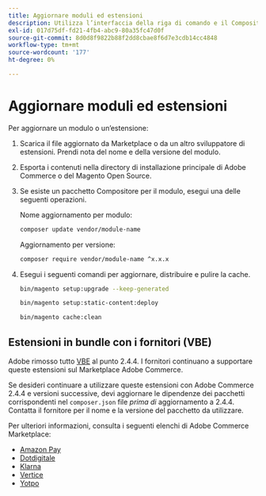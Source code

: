 ```yaml
---
title: Aggiornare moduli ed estensioni
description: Utilizza l’interfaccia della riga di comando e il Compositore per aggiornare moduli ed estensioni di Adobe Commerce.
exl-id: 017d75df-fd21-4fb4-abc9-80a35fc47d0f
source-git-commit: 8d0d8f9822b88f2dd8cbae8f6d7e3cdb14cc4848
workflow-type: tm+mt
source-wordcount: '177'
ht-degree: 0%

---
```


# Aggiornare moduli ed estensioni

Per aggiornare un modulo o un’estensione:

1. Scarica il file aggiornato da Marketplace o da un altro sviluppatore di estensioni. Prendi nota del nome e della versione del modulo.

1. Esporta i contenuti nella directory di installazione principale di Adobe Commerce o del Magento Open Source.

1. Se esiste un pacchetto Compositore per il modulo, esegui una delle seguenti operazioni.

   Nome aggiornamento per modulo:

   ```bash
   composer update vendor/module-name
   ```

   Aggiornamento per versione:

   ```bash
   composer require vendor/module-name ^x.x.x
   ```

1. Esegui i seguenti comandi per aggiornare, distribuire e pulire la cache.

   ```bash
   bin/magento setup:upgrade --keep-generated
   ```

   ```bash
   bin/magento setup:static-content:deploy
   ```

   ```bash
   bin/magento cache:clean
   ```

## Estensioni in bundle con i fornitori (VBE)

Adobe rimosso tutto [VBE](https://devdocs.magento.com/extensions/vendor/) al punto 2.4.4. I fornitori continuano a supportare queste estensioni sul Marketplace Adobe Commerce.

Se desideri continuare a utilizzare queste estensioni con Adobe Commerce 2.4.4 e versioni successive, devi aggiornare le dipendenze dei pacchetti corrispondenti nel `composer.json` file _prima di_ aggiornamento a 2.4.4. Contatta il fornitore per il nome e la versione del pacchetto da utilizzare.

Per ulteriori informazioni, consulta i seguenti elenchi di Adobe Commerce Marketplace:

- [Amazon Pay](https://marketplace.magento.com/amzn-amazon-pay-magento-2-module.html)
- [Dotdigitale](https://marketplace.magento.com/dotdigital-dotdigital-magento2-os-package.html)
- [Klarna](https://marketplace.magento.com/klarna-m2-klarna.html)
- [Vertice](https://marketplace.magento.com/vertexinc-vertex-tax-module.html)
- [Yotpo](https://marketplace.magento.com/yotpo-module-yotpo.html)
